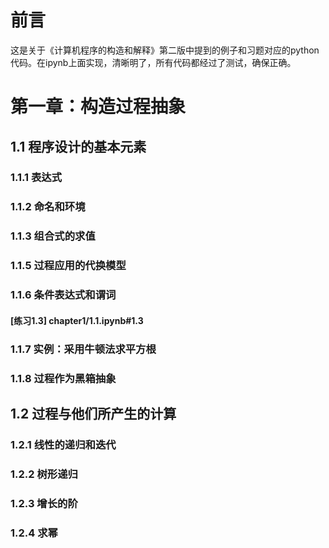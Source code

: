 # 前言 #
这是关于《计算机程序的构造和解释》第二版中提到的例子和习题对应的python代码。在ipynb上面实现，清晰明了，所有代码都经过了测试，确保正确。
# 第一章：构造过程抽象 #
## 1.1 程序设计的基本元素 ##
### 1.1.1 表达式 ###
### 1.1.2 命名和环境 ###
### 1.1.3 组合式的求值 ###
### 1.1.5 过程应用的代换模型 ###
### 1.1.6 条件表达式和谓词 ###
#### [练习1.3] chapter1/1.1.ipynb#1.3 ####
### 1.1.7 实例：采用牛顿法求平方根 ###
### 1.1.8 过程作为黑箱抽象 ###
## 1.2 过程与他们所产生的计算 ##
### 1.2.1 线性的递归和迭代 ###
### 1.2.2 树形递归 ###
### 1.2.3 增长的阶 ###
### 1.2.4 求幂 ###
